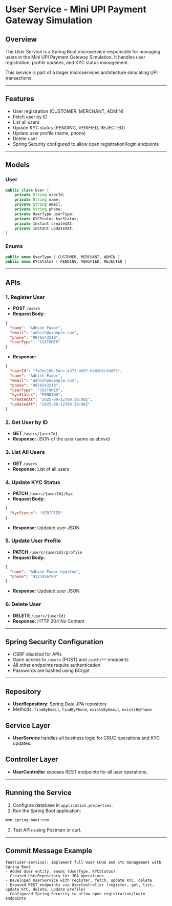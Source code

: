# User Service - Mini UPI Payment Gateway Simulation

## Overview

The User Service is a Spring Boot microservice responsible for managing users in the Mini UPI Payment Gateway Simulation. It handles user registration, profile updates, and KYC status management.

This service is part of a larger microservices architecture simulating UPI transactions.

---

## Features

* User registration (CUSTOMER, MERCHANT, ADMIN)
* Fetch user by ID
* List all users
* Update KYC status (PENDING, VERIFIED, REJECTED)
* Update user profile (name, phone)
* Delete user
* Spring Security configured to allow open registration/login endpoints

---

## Models

### User

```java
public class User {
    private String userId;
    private String name;
    private String email;
    private String phone;
    private UserType userType;
    private KYCStatus kycStatus;
    private Instant createdAt;
    private Instant updatedAt;
}
```

### Enums

```java
public enum UserType { CUSTOMER, MERCHANT, ADMIN }
public enum KYCStatus { PENDING, VERIFIED, REJECTED }
```

---

## APIs

### 1. Register User

* **POST** `/users`
* **Request Body:**

```json
{
  "name": "Adhish Pawar",
  "email": "adhish@example.com",
  "phone": "9876543210",
  "userType": "CUSTOMER"
}
```

* **Response:**

```json
{
  "userId": "f47ac10b-58cc-4372-a567-0e02b2c3d479",
  "name": "Adhish Pawar",
  "email": "adhish@example.com",
  "phone": "9876543210",
  "userType": "CUSTOMER",
  "kycStatus": "PENDING",
  "createdAt": "2025-09-12T09:30:00Z",
  "updatedAt": "2025-09-12T09:30:00Z"
}
```

### 2. Get User by ID

* **GET** `/users/{userId}`
* **Response:** JSON of the user (same as above)

### 3. List All Users

* **GET** `/users`
* **Response:** List of all users

### 4. Update KYC Status

* **PATCH** `/users/{userId}/kyc`
* **Request Body:**

```json
{
  "kycStatus": "VERIFIED"
}
```

* **Response:** Updated user JSON

### 5. Update User Profile

* **PATCH** `/users/{userId}/profile`
* **Request Body:**

```json
{
  "name": "Adhish Pawar Updated",
  "phone": "9123456780"
}
```

* **Response:** Updated user JSON

### 6. Delete User

* **DELETE** `/users/{userId}`
* **Response:** HTTP 204 No Content

---

## Spring Security Configuration

* CSRF disabled for APIs
* Open access to `/users` (POST) and `/auth/**` endpoints
* All other endpoints require authentication
* Passwords are hashed using BCrypt

---

## Repository

* **UserRepository**: Spring Data JPA repository
* Methods: `findByEmail`, `findByPhone`, `existsByEmail`, `existsByPhone`

## Service Layer

* **UserService** handles all business logic for CRUD operations and KYC updates.

## Controller Layer

* **UserController** exposes REST endpoints for all user operations.

---

## Running the Service

1. Configure database in `application.properties`.
2. Run the Spring Boot application:

```bash
mvn spring-boot:run
```

3. Test APIs using Postman or curl.

---

## Commit Message Example

```
feat(user-service): implement full User CRUD and KYC management with Spring Boot
- Added User entity, enums (UserType, KYCStatus)
- Created UserRepository for JPA operations
- Developed UserService with register, fetch, update KYC, delete
- Exposed REST endpoints via UserController (register, get, list, update KYC, delete, update profile)
- Configured Spring Security to allow open registration/login endpoints
```
